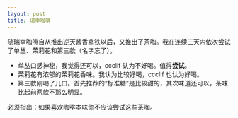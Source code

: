 ```yaml
---
layout: post
title: 瑞幸咖啡
---
```


随瑞幸咖啡自从推出逆天酱香拿铁以后，又推出了茶咖。我在连续三天内依次尝试了单丛、茉莉花和第三款（名字忘了）。

- 单丛口感神秘，我觉得还可以，cccllf 认为不好喝。值得**尝试**。
- 茉莉花有浓郁的茉莉花香味。我认为比较好喝，cccllf 也认为好喝。
- 第三款刚喝了几口。首先推荐的“标准糖”是比较甜的，其次味道还可以，茶味比起前两款不那么明显。

必须指出：如果喜欢咖啡本味你不应该尝试这些茶咖。
